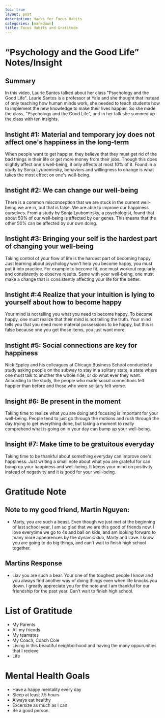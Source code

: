 ```yaml
---
toc: true
layout: post
description: Hacks for Focus Habits
categories: [markdown]
title: Focus Habits and Gratitude
---
```


# “Psychology and the Good Life” Notes/Insight

## Summary
In this video, Laurie Santos talked about her class "Psychology and the Good Life". Laurie Santos is a professor at Yale and she thought that instead of only teaching how human minds work, she needed to teach students how to implement the new knowledge to make their lives happier. So she made the class, "Psychology and the Good Life", and in her talk she summed up the class with ten insights.

## Instight #1: Material and temporary joy does not affect one's happiness in the long-term
When people want to get happier, they believe that they must get rid of the bad things in their life or get more money from their jobs. Though this does slightly affect one's well-being, it only affects at most 10% of it. Found in a study by Sonja Lyubomirsky, behaviors and willingness to change is what takes the most effect on one's well-being.

## Instight #2: We can change our well-being
There is a common misconception that we are stuck in the current well-being we are in, but that is false. We are able to improve our happiness ourselves. From a study by Sonja Lyubomirsky, a psychologist, found that about 50% of our well-being is affected by our genes. This means that the other 50% can be affected by our own doing.

## Instight #3: Bringing your self is the hardest part of changing your well-being 
Taking control of your flow of life is the hardest part of becoming happy. Just learning about psychology won't help you become happy, you must put it into practice. For example to become fit, one must workout regularly and consistently to observe results. Same with your well-being, one must make a change that is consistently affecting your life for the better.


## Instight #:4 Realize that your intuition is lying to yourself about how to become happy
Your mind is not telling you what you need to become happy. To become happy, one must realize that their mind is not telling the truth. Your mind tells you that you need more material possessions to be happy, but this is false because one you get those items, you just want more.

## Instight #5: Social connections are key for happiness
Nick Eppley and his colleagues at Chicago Business School conducted a study asking people on the subway to stay in a solitary state, a state where one must talk to another the whole ride, or do what ever they want. According to the study, the people who made social connections felt happier than before and those who were solitary felt worse.

## Insight #6: Be present in the moment
Taking time to realize what you are doing and focusing is important for your well-being. People tend to just go through the motions and rush through the day trying to get everything done, but taking a moment to really comprehend what is going on in your day can bump up your well-being.

## Insight #7: Make time to be gratuitous everyday
Taking time to be thankful about something everyday can improve one's happiness. Just writing a small note about what you are grateful for can bump up your happiness and well-being. It keeps your mind on positivity instead of negativity and it is good for your well-being.

# Gratitude Note

## Note to my good friend, Martin Nguyen:
- Marty, you are such a beast. Even though we just met at the beginning of last school year, I am so glad that we are this good of friends now. I love everytime we go to 4s and ball on kids, and am looking forward to many more appearences by the dynamic duo, Marty and Lave. I know you are going to do big things, and can't wait to finish high school together.

## Martins Response 
- Liav you are such a bear. Your one of the toughest people I know and you always find another way of doing things even when life knocks you down. I greatly appreciate you for the note and I am thankful for our friendship for the past year. Can't wait to finish high school.

# List of Gratitude
- My Parents
- All my friends
- My teamates
- My Coach, Coach Cole
- Living in this beautiful neighborhood and having the many oppurunities that I recieve
- Life

# Mental Health Goals
- Have a happy mentality every day
- Sleep at least 7.5 hours
- Always eat healthy
- Excersize as much as I can
- Be a good person.